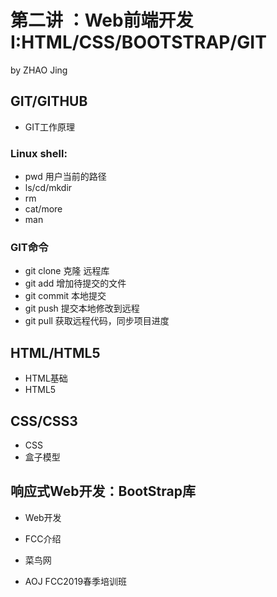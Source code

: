 # 第二讲 ：Web前端开发I:HTML/CSS/BOOTSTRAP/GIT
by ZHAO Jing


## GIT/GITHUB
- GIT工作原理

### Linux shell:
- pwd 用户当前的路径
- ls/cd/mkdir
- rm 
- cat/more
- man 


### GIT命令
- git clone 克隆 远程库
- git add 增加待提交的文件
- git commit 本地提交
- git push 提交本地修改到远程
- git pull  获取远程代码，同步项目进度

## HTML/HTML5
- HTML基础
- HTML5

## CSS/CSS3
- CSS 
- 盒子模型

## 响应式Web开发：BootStrap库
- Web开发

- FCC介绍
- 菜鸟网
- AOJ FCC2019春季培训班
